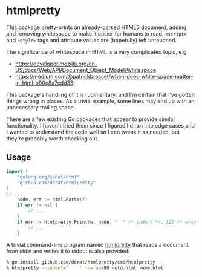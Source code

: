 # htmlpretty

This package pretty-prints an already-parsed [HTML5] document, adding and
removing whitespace to make it easier for humans to read. `<script>` and
`<style>` tags and attribute values are (hopefully) left untouched.

The significance of whitespace in HTML is a very complicated topic, e.g.

*   https://developer.mozilla.org/en-US/docs/Web/API/Document_Object_Model/Whitespace
*   https://medium.com/@patrickbrosset/when-does-white-space-matter-in-html-b90e8a7cdd33

This package's handling of it is rudimentary, and I'm certain that I've gotten
things wrong in places. As a trivial example, some lines may end up with an
unnecessary trailing space.

There are a few existing Go packages that appear to provide similar
functionality. I haven't tried them since I figured I'd run into edge cases and
I wanted to understand the code well so I can tweak it as needed, but they're
probably worth checking out.

[HTML5]: https://developer.mozilla.org/en-US/docs/Web/Guide/HTML/HTML5

## Usage

```go
import (
	"golang.org/x/net/html"
	"github.com/derat/htmlpretty"
)
// ...
	node, err := html.Parse(r)
	if err != nil {
		// ...
	}
	if err := htmlpretty.Print(w, node, "  " /* indent */, 120 /* wrap */); err != nil {
		// ...
	}
```

A trivial command-line program named [htmlpretty](./cmd/htmlpretty/main.go) that
reads a document from stdin and writes it to stdout is also provided:

```sh
% go install github.com/derat/htmlpretty/cmd/htmlpretty
% htmlpretty --indent='    ' --wrap=80 <old.html >new.html
```
